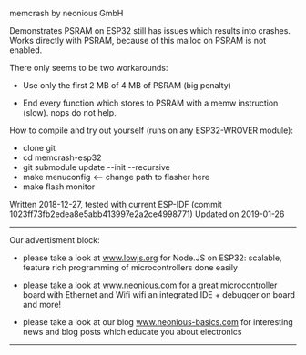 memcrash by neonious GmbH

Demonstrates PSRAM on ESP32 still has issues which results into crashes.
Works directly with PSRAM, because of this malloc on PSRAM is not enabled.

There only seems to be two workarounds:

- Use only the first 2 MB of 4 MB of PSRAM (big penalty)

- End every function which stores to PSRAM with a memw instruction
(slow). nops do not help.

How to compile and try out yourself (runs on any ESP32-WROVER module):

- clone git
- cd memcrash-esp32
- git submodule update --init --recursive
- make menuconfig  <-- change path to flasher here
- make flash monitor

Written 2018-12-27,
tested with current ESP-IDF (commit 1023ff73fb2edea8e5abb413997e2a2ce4998771)
Updated on 2019-01-26

********************************************************************************

Our advertisment block:

- please take a look at www.lowjs.org for Node.JS on ESP32:
scalable, feature rich programming of microcontrollers done easily

- please take a look at www.neonious.com for a great microcontroller board
with Ethernet and Wifi
wifi an integrated IDE + debugger on board
and more!

- please take a look at our blog www.neonious-basics.com for interesting news
and blog posts which educate you about electronics

********************************************************************************

